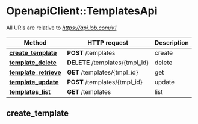 # OpenapiClient::TemplatesApi

All URIs are relative to *https://api.lob.com/v1*

| Method | HTTP request | Description |
| ------ | ------------ | ----------- |
| [**create_template**](TemplatesApi.md#create_template) | **POST** /templates | create |
| [**template_delete**](TemplatesApi.md#template_delete) | **DELETE** /templates/{tmpl_id} | delete |
| [**template_retrieve**](TemplatesApi.md#template_retrieve) | **GET** /templates/{tmpl_id} | get |
| [**template_update**](TemplatesApi.md#template_update) | **POST** /templates/{tmpl_id} | update |
| [**templates_list**](TemplatesApi.md#templates_list) | **GET** /templates | list |


## create_template

> <Template> create_template(template_writable)

create

Creates a new template for use with the Print & Mail API. In Live mode, you can only have as many non-deleted templates as allotted in your current [Print & Mail Edition](https://dashboard.lob.com/#/settings/editions). If you attempt to create a template past your limit, you will receive a `403` error. There is no limit in Test mode.

### Examples

```ruby
require 'time'
require 'openapi_client'
# setup authorization
OpenapiClient.configure do |config|
  # Configure HTTP basic authorization: basicAuth
  config.username = 'YOUR USERNAME'
  config.password = 'YOUR PASSWORD'
end

api_instance = OpenapiClient::TemplatesApi.new
template_writable = OpenapiClient::TemplateWritable.new({html: 'html_example'}) # TemplateWritable | 

begin
  # create
  result = api_instance.create(template_writable)
  p result
rescue OpenapiClient::ApiError => e
  puts "Error when calling TemplatesApi->create: #{e}"
end
```

#### Using the create_template_with_http_info variant

This returns an Array which contains the response data, status code and headers.

> <Array(<Template>, Integer, Hash)> create_template_with_http_info(template_writable)

```ruby
begin
  # create
  data, status_code, headers = api_instance.create_template_with_http_info(template_writable)
  p status_code # => 2xx
  p headers # => { ... }
  p data # => <Template>
rescue OpenapiClient::ApiError => e
  puts "Error when calling TemplatesApi->create_template_with_http_info: #{e}"
end
```

### Parameters

| Name | Type | Description | Notes |
| ---- | ---- | ----------- | ----- |
| **template_writable** | [**TemplateWritable**](TemplateWritable.md) |  |  |

### Return type

[**Template**](Template.md)

### Authorization

[basicAuth](../README.md#basicAuth)

### HTTP request headers

- **Content-Type**: application/json, application/x-www-form-urlencoded, multipart/form-data
- **Accept**: application/json


## template_delete

> <TemplateDeletion> template_delete(tmpl_id)

delete

Permanently deletes a template.

### Examples

```ruby
require 'time'
require 'openapi_client'
# setup authorization
OpenapiClient.configure do |config|
  # Configure HTTP basic authorization: basicAuth
  config.username = 'YOUR USERNAME'
  config.password = 'YOUR PASSWORD'
end

api_instance = OpenapiClient::TemplatesApi.new
tmpl_id = 'tmpl_id_example' # String | id of the template

begin
  # delete
  result = api_instance.delete(tmpl_id)
  p result
rescue OpenapiClient::ApiError => e
  puts "Error when calling TemplatesApi->delete: #{e}"
end
```

#### Using the template_delete_with_http_info variant

This returns an Array which contains the response data, status code and headers.

> <Array(<TemplateDeletion>, Integer, Hash)> template_delete_with_http_info(tmpl_id)

```ruby
begin
  # delete
  data, status_code, headers = api_instance.template_delete_with_http_info(tmpl_id)
  p status_code # => 2xx
  p headers # => { ... }
  p data # => <TemplateDeletion>
rescue OpenapiClient::ApiError => e
  puts "Error when calling TemplatesApi->template_delete_with_http_info: #{e}"
end
```

### Parameters

| Name | Type | Description | Notes |
| ---- | ---- | ----------- | ----- |
| **tmpl_id** | **String** | id of the template |  |

### Return type

[**TemplateDeletion**](TemplateDeletion.md)

### Authorization

[basicAuth](../README.md#basicAuth)

### HTTP request headers

- **Content-Type**: Not defined
- **Accept**: application/json


## template_retrieve

> <Template> template_retrieve(tmpl_id)

get

Retrieves the details of an existing template.

### Examples

```ruby
require 'time'
require 'openapi_client'
# setup authorization
OpenapiClient.configure do |config|
  # Configure HTTP basic authorization: basicAuth
  config.username = 'YOUR USERNAME'
  config.password = 'YOUR PASSWORD'
end

api_instance = OpenapiClient::TemplatesApi.new
tmpl_id = 'tmpl_id_example' # String | id of the template

begin
  # get
  result = api_instance.get(tmpl_id)
  p result
rescue OpenapiClient::ApiError => e
  puts "Error when calling TemplatesApi->get: #{e}"
end
```

#### Using the template_retrieve_with_http_info variant

This returns an Array which contains the response data, status code and headers.

> <Array(<Template>, Integer, Hash)> template_retrieve_with_http_info(tmpl_id)

```ruby
begin
  # get
  data, status_code, headers = api_instance.template_retrieve_with_http_info(tmpl_id)
  p status_code # => 2xx
  p headers # => { ... }
  p data # => <Template>
rescue OpenapiClient::ApiError => e
  puts "Error when calling TemplatesApi->template_retrieve_with_http_info: #{e}"
end
```

### Parameters

| Name | Type | Description | Notes |
| ---- | ---- | ----------- | ----- |
| **tmpl_id** | **String** | id of the template |  |

### Return type

[**Template**](Template.md)

### Authorization

[basicAuth](../README.md#basicAuth)

### HTTP request headers

- **Content-Type**: Not defined
- **Accept**: application/json


## template_update

> <Template> template_update(tmpl_id, template_update)

update

Updates the description and/or published version of the template with the given id.

### Examples

```ruby
require 'time'
require 'openapi_client'
# setup authorization
OpenapiClient.configure do |config|
  # Configure HTTP basic authorization: basicAuth
  config.username = 'YOUR USERNAME'
  config.password = 'YOUR PASSWORD'
end

api_instance = OpenapiClient::TemplatesApi.new
tmpl_id = 'tmpl_id_example' # String | id of the template
template_update = OpenapiClient::TemplateUpdate.new # TemplateUpdate | 

begin
  # update
  result = api_instance.update(tmpl_id, template_update)
  p result
rescue OpenapiClient::ApiError => e
  puts "Error when calling TemplatesApi->update: #{e}"
end
```

#### Using the template_update_with_http_info variant

This returns an Array which contains the response data, status code and headers.

> <Array(<Template>, Integer, Hash)> template_update_with_http_info(tmpl_id, template_update)

```ruby
begin
  # update
  data, status_code, headers = api_instance.template_update_with_http_info(tmpl_id, template_update)
  p status_code # => 2xx
  p headers # => { ... }
  p data # => <Template>
rescue OpenapiClient::ApiError => e
  puts "Error when calling TemplatesApi->template_update_with_http_info: #{e}"
end
```

### Parameters

| Name | Type | Description | Notes |
| ---- | ---- | ----------- | ----- |
| **tmpl_id** | **String** | id of the template |  |
| **template_update** | [**TemplateUpdate**](TemplateUpdate.md) |  |  |

### Return type

[**Template**](Template.md)

### Authorization

[basicAuth](../README.md#basicAuth)

### HTTP request headers

- **Content-Type**: application/json, application/x-www-form-urlencoded, multipart/form-data
- **Accept**: application/json


## templates_list

> <TemplateList> templates_list(opts)

list

Returns a list of your templates. The templates are returned sorted by creation date, with the most recently created templates appearing first.

### Examples

```ruby
require 'time'
require 'openapi_client'
# setup authorization
OpenapiClient.configure do |config|
  # Configure HTTP basic authorization: basicAuth
  config.username = 'YOUR USERNAME'
  config.password = 'YOUR PASSWORD'
end

api_instance = OpenapiClient::TemplatesApi.new
opts = {
  limit: 56, # Integer | How many results to return.
  before: 'before_example', # String | A reference to a list entry used for paginating to the previous set of entries. This field is pre-populated in the `previous_url` field in the return response. 
  after: 'after_example', # String | A reference to a list entry used for paginating to the next set of entries. This field is pre-populated in the `next_url` field in the return response. 
  include: ['inner_example'], # Array<String> | Request that the response include the total count by specifying `include[]=total_count`. 
  date_created: { key: Time.now}, # Hash<String, Time> | Filter by date created.
  metadata: { key: 'inner_example'} # Hash<String, String> | Filter by metadata key-value pair`.
}

begin
  # list
  result = api_instance.list(opts)
  p result
rescue OpenapiClient::ApiError => e
  puts "Error when calling TemplatesApi->list: #{e}"
end
```

#### Using the templates_list_with_http_info variant

This returns an Array which contains the response data, status code and headers.

> <Array(<TemplateList>, Integer, Hash)> templates_list_with_http_info(opts)

```ruby
begin
  # list
  data, status_code, headers = api_instance.templates_list_with_http_info(opts)
  p status_code # => 2xx
  p headers # => { ... }
  p data # => <TemplateList>
rescue OpenapiClient::ApiError => e
  puts "Error when calling TemplatesApi->templates_list_with_http_info: #{e}"
end
```

### Parameters

| Name | Type | Description | Notes |
| ---- | ---- | ----------- | ----- |
| **limit** | **Integer** | How many results to return. | [optional][default to 10] |
| **before** | **String** | A reference to a list entry used for paginating to the previous set of entries. This field is pre-populated in the &#x60;previous_url&#x60; field in the return response.  | [optional] |
| **after** | **String** | A reference to a list entry used for paginating to the next set of entries. This field is pre-populated in the &#x60;next_url&#x60; field in the return response.  | [optional] |
| **include** | [**Array&lt;String&gt;**](String.md) | Request that the response include the total count by specifying &#x60;include[]&#x3D;total_count&#x60;.  | [optional] |
| **date_created** | [**Hash&lt;String, Time&gt;**](Time.md) | Filter by date created. | [optional] |
| **metadata** | [**Hash&lt;String, String&gt;**](String.md) | Filter by metadata key-value pair&#x60;. | [optional] |

### Return type

[**TemplateList**](TemplateList.md)

### Authorization

[basicAuth](../README.md#basicAuth)

### HTTP request headers

- **Content-Type**: Not defined
- **Accept**: application/json

